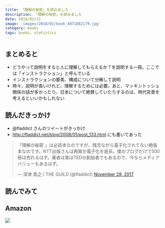 ```yaml
---
title: 「理解の秘密」を読みました
description: 「理解の秘密」を読みました
date: 2018/02/11
image: 'images/2018/02/book_4871882179.jpg'
category: books
tags: books, statistics
---
```


## まとめると

- どうやって説明をすると人に理解してもらえるか？を説明する一冊。ここでは「インストラクション」と呼んでいる
- インストラクションの要素、構成について分解して説明
- 時々、説明が長いけれど、理解するためには必要。あと、マッキントッシュ関係の話が多かったり、日本について絶賛していたりするのは、時代背景を考えるといいかもしれない

## 読んだきっかけ

- @fladdict さんのツイートがきっかけ
- http://fladdict.net/blog/2008/01/post_133.html にも書いてあった

<blockquote class="twitter-tweet" data-lang="en"><p lang="ja" dir="ltr">「理解の秘密 」は必読本なのですが、残念ながら電子化されてない絶版本なのです。NTT出版さんは再販か電子化を是非。僕のブログだけで500冊は売れるはず。著者は実はTEDの創始者でもあるので、今ならメディアバリューもあるはず。</p>&mdash; 深津 貴之 / THE GUILD (@fladdict) <a href="https://twitter.com/fladdict/status/935868855875878912?ref_src=twsrc%5Etfw">November 29, 2017</a></blockquote>
<script async src="https://platform.twitter.com/widgets.js" charset="utf-8"></script>


## 読んでみて

## Amazon

[![](http://images-jp.amazon.com/images/P/4871882179.09.MAIN._SCLZZZZZZZ_.jpg)](https://www.amazon.co.jp/dp/4871882179/)
